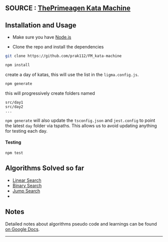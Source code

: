 ## SOURCE : [ThePrimeagen Kata Machine](https://github.com/ThePrimeagen/kata-machine)

## Installation and Usage
- Make sure you have [Node.js](https://nodejs.org/en/) 

- Clone the repo and install the dependencies

```bash
git clone https://github.com/prak112/FM_kata-machine
```

```bash
npm install
```

create a day of katas, this will use the list in the `ligma.config.js`.
```bash
npm generate
```

this will progressively create folders named

```
src/day1
src/day2
...
```

`npm generate` will also update the `tsconfig.json` and `jest.config` to point
the latest `day` folder via tspaths.  This allows us to avoid updating anything
for testing each day.

#### Testing
```
npm test
```


## Algorithms Solved so far
- [Linear Search](https://github.com/prak112/FM_kata-machine/blob/master/src/day1/LinearSearchList.ts)
- [Binary Search](https://github.com/prak112/FM_kata-machine/blob/master/src/day1/BinarySearchList.ts)
- [Jump Search](https://github.com/prak112/FM_kata-machine/blob/master/src/day1/TwoCrystalBalls.ts)
-

## Notes
Detailed notes about algorithms pseudo code and learnings can be found [on Google Docs](https://docs.google.com/document/d/1bJQDQl6x4JmfC0UVkMfODrOVv3UGy3v-GiJWJI8nc1Y/edit?usp=sharing).


<hr>
<br>


